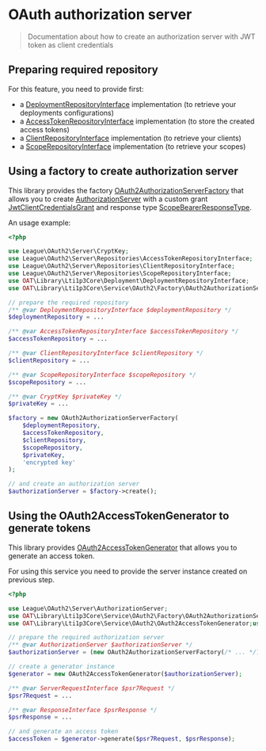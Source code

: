 # OAuth authorization server

> Documentation about how to create an authorization server with JWT token as client credentials

## Preparing required repository

For this feature, you need to provide first:
- a [DeploymentRepositoryInterface](../../src/Domain/Deployment/DeploymentRepositoryInterface.php) implementation (to retrieve your deployments configurations)
- a [AccessTokenRepositoryInterface](https://github.com/thephpleague/oauth2-server/blob/master/src/Repositories/AccessTokenRepositoryInterface.php) implementation (to store the created access tokens)
- a [ClientRepositoryInterface](https://github.com/thephpleague/oauth2-server/blob/master/src/Repositories/ClientRepositoryInterface.php) implementation (to retrieve your clients)
- a [ScopeRepositoryInterface](https://github.com/thephpleague/oauth2-server/blob/master/src/Repositories/ScopeRepositoryInterface.php) implementation (to retrieve your scopes)

## Using a factory to create authorization server

This library provides the factory [OAuth2AuthorizationServerFactory](../../src/Service/OAuth2/Factory/OAuth2AuthorizationServerFactory.php) that allows you to create [AuthorizationServer](https://github.com/thephpleague/oauth2-server/blob/master/src/AuthorizationServer.php) with a custom grant [JwtClientCredentialsGrant](../../src/Service/OAuth2/Grant/JwtClientCredentialsGrant.php) and response type [ScopeBearerResponseType](../../src/Service/OAuth2/ResponseType/ScopeBearerResponseType.php).  

An usage example:
```php
<?php

use League\OAuth2\Server\CryptKey;
use League\OAuth2\Server\Repositories\AccessTokenRepositoryInterface;
use League\OAuth2\Server\Repositories\ClientRepositoryInterface;
use League\OAuth2\Server\Repositories\ScopeRepositoryInterface;
use OAT\Library\Lti1p3Core\Deployment\DeploymentRepositoryInterface;
use OAT\Library\Lti1p3Core\Service\OAuth2\Factory\OAuth2AuthorizationServerFactory;

// prepare the required repository
/** @var DeploymentRepositoryInterface $deploymentRepository */
$deploymentRepository = ...

/** @var AccessTokenRepositoryInterface $accessTokenRepository */
$accessTokenRepository = ...

/** @var ClientRepositoryInterface $clientRepository */
$clientRepository = ...

/** @var ScopeRepositoryInterface $scopeRepository */
$scopeRepository = ...

/** @var CryptKey $privateKey */
$privateKey = ...

$factory = new OAuth2AuthorizationServerFactory(
    $deploymentRepository,
    $accessTokenRepository,
    $clientRepository,
    $scopeRepository,
    $privateKey,
    'encrypted key'
);

// and create an authorization server
$authorizationServer = $factory->create();
```

## Using the OAuth2AccessTokenGenerator to generate tokens

This library provides [OAuth2AccessTokenGenerator](../../src/Service/OAuth2/OAuth2AccessTokenGenerator.php) that allows you to generate an access token.

For using this service you need to provide the server instance created on previous step.

```php
<?php

use League\OAuth2\Server\AuthorizationServer;
use OAT\Library\Lti1p3Core\Service\OAuth2\Factory\OAuth2AuthorizationServerFactory;
use OAT\Library\Lti1p3Core\Service\OAuth2\OAuth2AccessTokenGenerator;use Psr\Http\Message\ResponseInterface;use Psr\Http\Message\ServerRequestInterface;

// prepare the required authorization server
/** @var AuthorizationServer $authorizationServer */
$authorizationServer = (new OAuth2AuthorizationServerFactory(/* ... */))->create();

// create a generator instance
$generator = new OAuth2AccessTokenGenerator($authorizationServer);

/** @var ServerRequestInterface $psr7Request */
$psr7Request = ...

/** @var ResponseInterface $psrResponse */
$psrResponse = ...

// and generate an access token
$accessToken = $generator->generate($psr7Request, $psrResponse);
``` 
